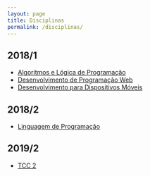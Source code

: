 ```yaml
---
layout: page
title: Disciplinas
permalink: /disciplinas/
---
```


<h2>2018/1</h2>
<ul>
    <li><a href="/disciplinas/2018/1/algoritmos">Algoritmos e Lógica de Programação</a></li>
    <li><a href="/disciplinas/2018/1/web">Desenvolvimento de Programação Web</a></li>
    <li><a href="/disciplinas/2018/1/mobile">Desenvolvimento para Dispositivos Móveis</a></li>
</ul>

<h2>2018/2</h2>
<ul>
    <li><a href="/disciplinas/2018/2/linguagem">Linguagem de Programação</a></li>
</ul>

<h2>2019/2</h2>
<ul>
    <li><a href="/disciplinas/2019/2/tcc2">TCC 2</a></li>
</ul>


